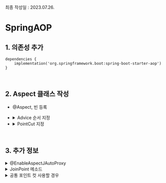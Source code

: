최종 작성일 : 2023.07.26.</br>

# SpringAOP

## 1. 의존성 추가

```gradlew
dependencies {
	implementation('org.springframework.boot:spring-boot-starter-aop')
}
```

<br/>

## 2. Aspect 클래스 작성

- @Aspect, 빈 등록
- <details>
  <summary>Advice 순서 지정</summary>
  주어진 포인트 컷에서 언제 실행될지 어노테이션을 통해 지정.<br/>
  동일한 포인트 컷에 여러 Advice가 있는 경우 다음과 같이 실행됨.<br/>
  Around -> Before -> AfterThrowing -> AfterReturning -> After -> Around<br/>
  만약 순서를 지정하고 싶다면 @Order(우선순위)를 사용.

  <br/>
  <br/>

  - @Around
    - 뒤에 나올 4가지 상태를 모두 포함하며 원하는 시점에 원하는 작업 가능.
    - 메서드 호출 전후 작업 명시 가능
    - 조인 포인트 실행 여부 선택 가능
    - 반환값 자체 조작 가능
    - 예외 자체를 조작 가능
    - 조인 포인트를 여러번 실행 가능

  <br/>

  - @Before
    - 타겟 실행 전에 끼어들어 작업 수행
    - 메소드 제어, 데이터 가공은 불가능

  <br/>

  - @After
    - 타겟 실행 후에 끼어들어 작업 수행
    - 메소드 제어, 데이터 가공 불가능

  <br/>

  - @AfterReturning
    - 타겟이 정상적으로 실행 완료된 경우 끼어들어 작업 수행
    - 리턴 값 확인 가능하나 메소드 제어, 데이터 가공 불가능

  <br/>

  - @AfterThrowable
    - 타겟이 예외를 발생시킨 경우 끼어들어 작업 수행
    - 예외 값 확인 가능하나 메소드 제어, 데이터 가공 불가능

  <br/>
  </details>

- <details>
  <summary>PointCut 지정</summary>
  AOP를 실행할 지점을 Advice 순서에 표현식으로 알려주는 방법.<br/>
  여러 PointCut을 사용하고 싶다면 ||, && 등으로 조합 가능.

  <br/>
  <br/>

  - execution(\* \* \*.\*.\*(..))
    - 기본 표현식으로 @Around("execution()") 형태로 사용함.
    - \* : 접근제한자
    - \* : 반환타입
    - \*.\*.\* : 지정할 메소드의 패지지경로와 메소드명
    - (..) : 해당 메소드의 매개변수

  <br/>

  - within(\* \* \*.\*.\*(..))
    - @Around("within()") 형태로 사용함.
    - 타입이 정확하게 맞아야 동작.
    - 따라서, 상위 타입으로 하위 타입 매칭 불가능(service로 설정할 경우 serviceimpl에서 동작 안함)

  <br/>

  - args(\*)
    - args 단독으로 사용하면 안됨.
    - @Around(다른표현식 && "args()") 형태로 사용함.
    - 파라미터 타입이 부모, 하위 일 경우에도 동작.
    - \* : 파라미터 타입

  <br/>

  - @target(메소드 패키지명.메소드명)
    - 단독으로 사용 불가능
    - @Around(다른표현식 && "target()") 형태로 사용함.
    - 자신의 클래스와 자신의 모든 부모 클래스의 모든 메소드에서 동작

  <br/>

  - @within(메소드 패키지명.메소드명)
    - 단독으로 사용 불가능
    - @Around(다른표현식 && "within()") 형태로 사용함.
    - 자신이 포함된 클래스의 모든 메소드에서 동작

  <br/>

  - @anntation
    - @Around("@annotation(어노테이션 패키지명.클래스이름)") 형태로 사용
    - 메소드가 주어진 어노테이션을 가지고 있을 경우 동작.

  <br/>

  - bean()
    - 스프링 빈 중 주어진 이름의 조건과 맞을 경우 동작.
    - \*Repository 로 주어진 경우 Repository로 끝나는 빈 모두 적용.

  <br/>

  - this, target
    - 스프링에서 AOP를 적용하면 실제 대상 객체 대신에 프록시가 빈으로 등록되는데 이를 구분 짓고자 사용
    - this : 스프링 빈 객체 (프록시)를 대상으로 매칭
    - target : 실제 객체를 대상으로 매칭
    - 적용 타입 하나를 적오학하게 지정해야함.
    - 부모 타입 허용

</details>

<br/>

## 3. 추가 정보

<details>
  <summary>@EnableAspectJAutoProxy</summary>

스프링 컨텍스트 내에서 AspectJ AOP 프레임워크를 사용할 수 있도록 하는 어노테이션. Spring Boot는 해당 어노테이션을 사용하지 않아도 AspectJ AOP 프레임워크를 사용할 수 있음.

</details>

<details>
  <summary>JoinPoint 메소드</summary>

| 메소드              | 설명                                         |
| ------------------- | -------------------------------------------- |
| getArgs()           | 대상 메소드의 인자 목록을 반환               |
| getSignature()      | 대상 메소드의 정보를 반환                    |
| getSourceLocation() | 대상 메소드가 선언된 위치를 반환             |
| getKind()           | Advice 종류 반환                             |
| getStaticPart()     | Advice가 실행될 JoinPoint의 정적 정보를 반환 |
| getThis()           | 대상 객체를 반환                             |
| getTarget()         | 대상 객체를 반환                             |
| toString()          | JoinPoint의 정보를 문자열로 반환             |
| toShortString()     | JoinPoint의 간단한 정보를 문자열로 반환      |
| toLongString()      | JoinPoint의 자세한 정보를 문자열로 반환      |

</details>

<details>
  <summary>공통 포인트 컷 사용할 경우</summary>
  공통 포인트 컷을 사용할 경우 메소드로 만들어 사용할 수 있음.
  
  <br/>

```java
// 공통 포인트 컷
@Pointcut("execution(* com.example.springboot_java.domain.CalculateService(..))")
private void pointCut() {
}

@Pointcut("@annotation(com.example.springboot_java.annotation.LogAOP)")
private void annotationPointCut() {
}

@Around("pointCut()")
public void logAround(JoinPoint joinPoint) {
    log.info("AOP Around Execution : " + joinPoint.getSignature().getName());
}
```

</details>
